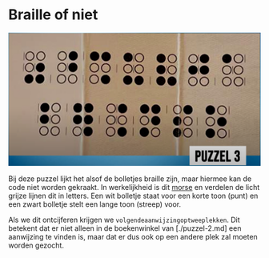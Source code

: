# Braille of niet

![Vlakken van 3 bij 2 als braille, met vage streepjes tussen sommige bolletjes.](./images/puzzel-3.png)

Bij deze puzzel lijkt het alsof de bolletjes braille zijn, maar hiermee kan de code niet worden gekraakt.  In
werkelijkheid is dit [morse](https://nl.wikipedia.org/wiki/Morse) en verdelen de licht grijze lijnen dit in letters.
Een wit bolletje staat voor een korte toon (punt) en een zwart bolletje stelt een lange toon (streep) voor.

Als we dit ontcijferen krijgen we `volgendeaanwijzingoptweeplekken`.  Dit betekent dat er niet alleen in de
boekenwinkel van [./puzzel-2.md] een aanwijzing te vinden is, maar dat er dus ook op een andere plek zal moeten worden
gezocht.
